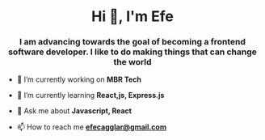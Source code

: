 <h1 align="center">Hi 👋, I'm Efe</h1>
<h3 align="center">I am advancing towards the goal of becoming a frontend software developer. I like to do making things that can change the world</h3>

- 🔭 I’m currently working on **MBR Tech**

- 🌱 I’m currently learning **React,js, Express.js**

- 💬 Ask me about **Javascript, React**

- 📫 How to reach me **efecagglar@gmail.com**
<!---
efecaglarr/efecaglarr is a ✨ special ✨ repository because its `README.md` (this file) appears on your GitHub profile.
You can click the Preview link to take a look at your changes.
--->
